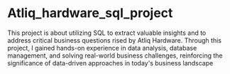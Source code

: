 # Atliq_hardware_sql_project
This project is about utilizing SQL  to extract valuable insights and to address critical business questions rised by Atliq Hardware. Through this project, I gained hands-on experience in data analysis, database management, and solving real-world business challenges, reinforcing the significance of data-driven approaches in today's business landscape
